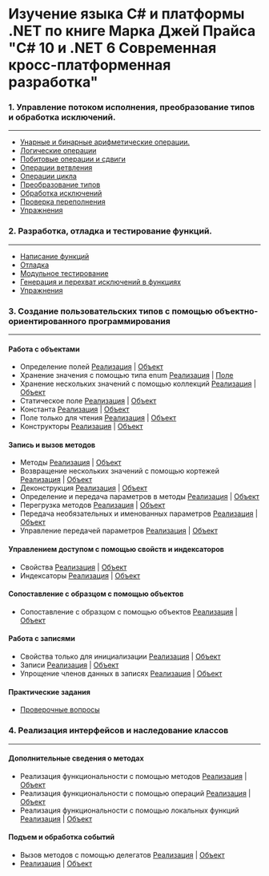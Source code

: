 # Изучение языка С# и платформы .NET по книге Марка Джей Прайса "C# 10 и .NET 6 Современная кросс-платформенная разработка"

### 1. Управление потоком исполнения, преобразование типов и обработка исключений.
---
- [Унарные и бинарные арифметические операции.](https://github.com/gotovchik/markjprice_cs10dotnet6/tree/master/Chapter_03/Operators)
- [Логические операции](https://github.com/gotovchik/markjprice_cs10dotnet6/tree/master/Chapter_03/BooleanOperators)
- [Побитовые операции и сдвиги](https://github.com/gotovchik/markjprice_cs10dotnet6/tree/master/Chapter_03/BitwiseAndShiftOperators)
- [Операции ветвления](https://github.com/gotovchik/markjprice_cs10dotnet6/tree/master/Chapter_03/SelectionStatements)
- [Операции цикла](https://github.com/gotovchik/markjprice_cs10dotnet6/tree/master/Chapter_03/IterationStatements)
- [Преобразование типов](https://github.com/gotovchik/markjprice_cs10dotnet6/tree/master/Chapter_03/CastingConverting)
- [Обработка исключений](https://github.com/gotovchik/markjprice_cs10dotnet6/tree/master/Chapter_03/HandlingExceptions)
- [Проверка переполнения](https://github.com/gotovchik/markjprice_cs10dotnet6/tree/master/Chapter_03/CheckingForOverflow)
- [Упражнения](https://github.com/gotovchik/markjprice_cs10dotnet6/tree/master/Chapter_03/Exercises)

### 2. Разработка, отладка и тестирование функций.  
---
- [Написание функций](https://github.com/gotovchik/markjprice_cs10dotnet6/tree/master/Chapter_04/WritingFunctions)
- [Отладка](https://github.com/gotovchik/markjprice_cs10dotnet6/tree/master/Chapter_04/Debugging)
- [Модульное тестирование](https://github.com/gotovchik/markjprice_cs10dotnet6/tree/master/Chapter_04/CalculatorLibUnitTests/CalculatorLibUnitTests)
- [Генерация и перехват исключений в функциях](https://github.com/gotovchik/markjprice_cs10dotnet6/tree/master/Chapter_04/CallStackExceptionHandling/CallStackExceptionHandling)
- [Упражнения](https://github.com/gotovchik/markjprice_cs10dotnet6/tree/master/Chapter_04/Exercises)

### 3. Создание пользовательских типов с помощью объектно-ориентированного программирования
---
#### Работа с объектами
- Определение полей [Реализация](https://github.com/gotovchik/markjprice_cs10dotnet6/blob/master/Chapter_05/PeopleApp/PeopleApp/Program.cs#L6) | [Объект](https://github.com/gotovchik/markjprice_cs10dotnet6/blob/master/Chapter_05/PacktLibrary/PacktLibrary/Person.cs#L8)
- Хранение значения с помощью типа enum [Реализация](https://github.com/gotovchik/markjprice_cs10dotnet6/blob/master/Chapter_05/PacktLibrary/PacktLibrary/WondersOfTheAncientWorld.cs#L3) | [Поле](https://github.com/gotovchik/markjprice_cs10dotnet6/blob/master/Chapter_05/PacktLibrary/PacktLibrary/Person.cs#L12) 
- Хранение нескольких значений с помощью коллекций [Реализация](https://github.com/gotovchik/markjprice_cs10dotnet6/blob/master/Chapter_05/PeopleApp/PeopleApp/Program.cs#L25) | [Объект](https://github.com/gotovchik/markjprice_cs10dotnet6/blob/master/Chapter_05/PacktLibrary/PacktLibrary/Person.cs#L15)
- Статическое поле [Реализация](https://github.com/gotovchik/markjprice_cs10dotnet6/blob/master/Chapter_05/PeopleApp/PeopleApp/Program.cs#L37) | [Объект](https://github.com/gotovchik/markjprice_cs10dotnet6/blob/master/Chapter_05/PacktLibrary/PacktLibrary/BankAccount.cs)
- Константа [Реализация](https://github.com/gotovchik/markjprice_cs10dotnet6/blob/master/Chapter_05/PeopleApp/PeopleApp/Program.cs#L61) | [Объект](https://github.com/gotovchik/markjprice_cs10dotnet6/blob/master/Chapter_05/PacktLibrary/PacktLibrary/Person.cs#L18)
- Поле только для чтения [Реализация](https://github.com/gotovchik/markjprice_cs10dotnet6/blob/master/Chapter_05/PeopleApp/PeopleApp/Program.cs#L63) | [Объект](https://github.com/gotovchik/markjprice_cs10dotnet6/blob/master/Chapter_05/PacktLibrary/PacktLibrary/Person.cs#L19)
- Конструкторы [Реализация](https://github.com/gotovchik/markjprice_cs10dotnet6/blob/master/Chapter_05/PeopleApp/PeopleApp/Program.cs#L69) | [Объект](https://github.com/gotovchik/markjprice_cs10dotnet6/blob/master/Chapter_05/PacktLibrary/PacktLibrary/Person.cs#L22)
#### Запись и вызов методов
- Методы [Реализация](https://github.com/gotovchik/markjprice_cs10dotnet6/blob/master/Chapter_05/PeopleApp/PeopleApp/Program.cs#L88) | [Объект](https://github.com/gotovchik/markjprice_cs10dotnet6/blob/master/Chapter_05/PacktLibrary/PacktLibrary/Person.cs#L36)
- Возвращение нескольких значений с помощью кортежей [Реализация](https://github.com/gotovchik/markjprice_cs10dotnet6/blob/master/Chapter_05/PeopleApp/PeopleApp/Program.cs#L93) | [Объект](https://github.com/gotovchik/markjprice_cs10dotnet6/blob/master/Chapter_05/PacktLibrary/PacktLibrary/Person.cs#L46)
- Деконструкция [Реализация](https://github.com/gotovchik/markjprice_cs10dotnet6/blob/master/Chapter_05/PeopleApp/PeopleApp/Program.cs#L112) | [Объект](https://github.com/gotovchik/markjprice_cs10dotnet6/blob/master/Chapter_05/PacktLibrary/PacktLibrary/Person.cs#L56)
- Определение и передача параметров в методы [Реализация](https://github.com/gotovchik/markjprice_cs10dotnet6/blob/master/Chapter_05/PacktLibrary/PacktLibrary/Person.cs#L56) | [Объект](https://github.com/gotovchik/markjprice_cs10dotnet6/blob/master/Chapter_05/PacktLibrary/PacktLibrary/Person.cs#L71)
- Перегрузка методов [Реализация](https://github.com/gotovchik/markjprice_cs10dotnet6/blob/master/Chapter_05/PeopleApp/PeopleApp/Program.cs#L131) | [Объект](https://github.com/gotovchik/markjprice_cs10dotnet6/blob/master/Chapter_05/PacktLibrary/PacktLibrary/Person.cs#LL77C24-L77C24)
- Передача необязательных и именованных параметров [Реализация](https://github.com/gotovchik/markjprice_cs10dotnet6/blob/master/Chapter_05/PeopleApp/PeopleApp/Program.cs#L134) | [Объект](https://github.com/gotovchik/markjprice_cs10dotnet6/blob/master/Chapter_05/PacktLibrary/PacktLibrary/Person.cs#L83)
- Управление передачей параметров [Реализация](https://github.com/gotovchik/markjprice_cs10dotnet6/blob/master/Chapter_05/PeopleApp/PeopleApp/Program.cs#L142) | [Объект](https://github.com/gotovchik/markjprice_cs10dotnet6/blob/master/Chapter_05/PacktLibrary/PacktLibrary/Person.cs#L96)
#### Управлением доступом с помощью свойств и индексаторов
- Свойства [Реализация](https://github.com/gotovchik/markjprice_cs10dotnet6/blob/master/Chapter_05/PeopleApp/PeopleApp/Program.cs#L154) | [Объект](https://github.com/gotovchik/markjprice_cs10dotnet6/blob/master/Chapter_05/PacktLibrary/PacktLibrary/PersonAutoGen.cs#L7)
- Индексаторы [Реализация](https://github.com/gotovchik/markjprice_cs10dotnet6/blob/master/Chapter_05/PeopleApp/PeopleApp/Program.cs#L174) | [Объект](https://github.com/gotovchik/markjprice_cs10dotnet6/blob/master/Chapter_05/PacktLibrary/PacktLibrary/PersonAutoGen.cs#L45)
#### Сопоставление с образцом с помощью объектов
- Сопоставление с образцом с помощью объектов  [Реализация](https://github.com/gotovchik/markjprice_cs10dotnet6/blob/master/Chapter_05/PeopleApp/PeopleApp/Program.cs#L183) | [Объект](https://github.com/gotovchik/markjprice_cs10dotnet6/blob/master/Chapter_05/PacktLibraryModern/FlightPatterns.cs)
#### Работа с записями
- Свойства только для инициализации [Реализация](https://github.com/gotovchik/markjprice_cs10dotnet6/blob/master/Chapter_05/PeopleApp/PeopleApp/Program.cs#L229) | [Объект](https://github.com/gotovchik/markjprice_cs10dotnet6/blob/master/Chapter_05/PacktLibraryModern/Records.cs#3)
- Записи [Реализация](https://github.com/gotovchik/markjprice_cs10dotnet6/blob/master/Chapter_05/PeopleApp/PeopleApp/Program.cs#L243) | [Объект](https://github.com/gotovchik/markjprice_cs10dotnet6/blob/master/Chapter_05/PacktLibraryModern/Records.cs#10)
- Упрощение членов данных в записях [Реализация](https://github.com/gotovchik/markjprice_cs10dotnet6/blob/master/Chapter_05/PeopleApp/PeopleApp/Program.cs#L262) | [Объект](https://github.com/gotovchik/markjprice_cs10dotnet6/blob/master/Chapter_05/PacktLibraryModern/Records.cs#18)
#### Практические задания
- [Проверочные вопросы](https://github.com/gotovchik/markjprice_cs10dotnet6/blob/master/Chapter_05/Exercises/Q&A.md)

### 4. Реализация интерфейсов и наследование классов
---
#### Дополнительные сведения о методах
- Реализация функциональности с помощью методов [Реализация](https://github.com/gotovchik/markjprice_cs10dotnet6/blob/master/Chapter_06/PeopleApp/Program.cs#4) | [Объект](https://github.com/gotovchik/markjprice_cs10dotnet6/blob/master/Chapter_06/PacktLibrary/Person.cs#16)
- Реализация функциональности с помощью операций [Реализация](https://github.com/gotovchik/markjprice_cs10dotnet6/blob/master/Chapter_06/PeopleApp/Program.cs#23) | [Объект](https://github.com/gotovchik/markjprice_cs10dotnet6/blob/master/Chapter_06/PacktLibrary/Person.cs#35)
- Реализация функциональности с помощью локальных функций [Реализация](https://github.com/gotovchik/markjprice_cs10dotnet6/blob/master/Chapter_06/PeopleApp/Program.cs#26) | [Объект](https://github.com/gotovchik/markjprice_cs10dotnet6/blob/master/Chapter_06/PacktLibrary/Person.cs#41)
#### Подъем и обработка событий
- Вызов методов с помощью делегатов [Реализация]() | [Объект]()
- [Реализация]() | [Объект]()